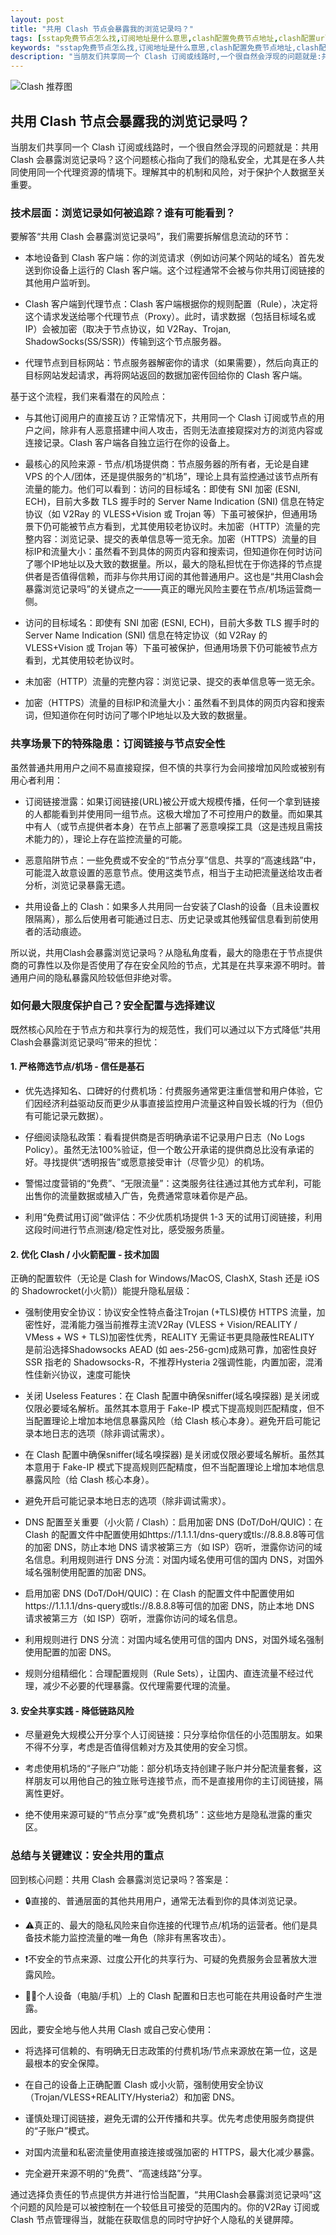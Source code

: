 ```yaml
---
layout: post
title: "共用 Clash 节点会暴露我的浏览记录吗？"
tags: [sstap免费节点怎么找,订阅地址是什么意思,clash配置免费节点地址,clash配置url,免费v2ray节点github,2025免费加速器,clash怎么全局代理]
keywords: "sstap免费节点怎么找,订阅地址是什么意思,clash配置免费节点地址,clash配置url,免费v2ray节点github,2025免费加速器,clash怎么全局代理"
description: "当朋友们共享同一个 Clash 订阅或线路时,一个很自然会浮现的问题就是:共用 Clash 会暴露浏览记录吗？这个问题核心指向了我们的隐私安全,尤其是在多人共同使用同一个代理资源的情境下。理解其中的机制和风险,对于保护个人数据至关重要。"
---
```


![Clash 推荐图](https://clashjd.github.io/assets/img/tiktok机场推荐.png)

## 共用 Clash 节点会暴露我的浏览记录吗？

当朋友们共享同一个 Clash 订阅或线路时，一个很自然会浮现的问题就是：共用 Clash 会暴露浏览记录吗？这个问题核心指向了我们的隐私安全，尤其是在多人共同使用同一个代理资源的情境下。理解其中的机制和风险，对于保护个人数据至关重要。

### 技术层面：浏览记录如何被追踪？谁有可能看到？

要解答“共用 Clash 会暴露浏览记录吗”，我们需要拆解信息流动的环节：

- 本地设备到 Clash 客户端：你的浏览请求（例如访问某个网站的域名）首先发送到你设备上运行的 Clash 客户端。这个过程通常不会被与你共用订阅链接的其他用户监听到。

- Clash 客户端到代理节点：Clash 客户端根据你的规则配置（Rule），决定将这个请求发送给哪个代理节点（Proxy）。此时，请求数据（包括目标域名或 IP）会被加密（取决于节点协议，如 V2Ray、Trojan, ShadowSocks(SS/SSR)）传输到这个节点服务器。

- 代理节点到目标网站：节点服务器解密你的请求（如果需要），然后向真正的目标网站发起请求，再将网站返回的数据加密传回给你的 Clash 客户端。

基于这个流程，我们来看潜在的风险点：

- 与其他订阅用户的直接互访？正常情况下，共用同一个 Clash 订阅或节点的用户之间，除非有人恶意搭建中间人攻击，否则无法直接窥探对方的浏览内容或连接记录。Clash 客户端各自独立运行在你的设备上。

- 最核心的风险来源 - 节点/机场提供商：节点服务器的所有者，无论是自建 VPS 的个人/团体，还是提供服务的“机场”，理论上具有监控通过该节点所有流量的能力。他们可以看到：访问的目标域名：即使有 SNI 加密 (ESNI, ECH)，目前大多数 TLS 握手时的 Server Name Indication (SNI) 信息在特定协议（如 V2Ray 的 VLESS+Vision 或 Trojan 等）下虽可被保护，但通用场景下仍可能被节点方看到，尤其使用较老协议时。未加密（HTTP）流量的完整内容：浏览记录、提交的表单信息等一览无余。加密（HTTPS）流量的目标IP和流量大小：虽然看不到具体的网页内容和搜索词，但知道你在何时访问了哪个IP地址以及大致的数据量。所以，最大的隐私担忧在于你选择的节点提供者是否值得信赖，而非与你共用订阅的其他普通用户。这也是“共用Clash会暴露浏览记录吗”的关键点之一——真正的曝光风险主要在节点/机场运营商一侧。

- 访问的目标域名：即使有 SNI 加密 (ESNI, ECH)，目前大多数 TLS 握手时的 Server Name Indication (SNI) 信息在特定协议（如 V2Ray 的 VLESS+Vision 或 Trojan 等）下虽可被保护，但通用场景下仍可能被节点方看到，尤其使用较老协议时。

- 未加密（HTTP）流量的完整内容：浏览记录、提交的表单信息等一览无余。

- 加密（HTTPS）流量的目标IP和流量大小：虽然看不到具体的网页内容和搜索词，但知道你在何时访问了哪个IP地址以及大致的数据量。

### 共享场景下的特殊隐患：订阅链接与节点安全性

虽然普通共用用户之间不易直接窥探，但不慎的共享行为会间接增加风险或被别有用心者利用：

- 订阅链接泄露：如果订阅链接(URL)被公开或大规模传播，任何一个拿到链接的人都能看到并使用同一组节点。这极大增加了不可控用户的数量。而如果其中有人（或节点提供者本身）在节点上部署了恶意嗅探工具（这是违规且需技术能力的），理论上存在监控流量的可能。

- 恶意陷阱节点：一些免费或不安全的“节点分享”信息、共享的“高速线路”中，可能混入故意设置的恶意节点。使用这类节点，相当于主动把流量送给攻击者分析，浏览记录暴露无遗。

- 共用设备上的 Clash：如果多人共用同一台安装了Clash的设备（且未设置权限隔离），那么后使用者可能通过日志、历史记录或其他残留信息看到前使用者的活动痕迹。

所以说，共用Clash会暴露浏览记录吗？从隐私角度看，最大的隐患在于节点提供商的可靠性以及你是否使用了存在安全风险的节点，尤其是在共享来源不明时。普通用户间的隐私暴露风险较低但非绝对零。

### 如何最大限度保护自己？安全配置与选择建议

既然核心风险在于节点方和共享行为的规范性，我们可以通过以下方式降低“共用Clash会暴露浏览记录吗”带来的担忧：

#### 1. 严格筛选节点/机场 - 信任是基石

- 优先选择知名、口碑好的付费机场：付费服务通常更注重信誉和用户体验，它们因经济利益驱动反而更少从事直接监控用户流量这种自毁长城的行为（但仍有可能记录元数据）。

- 仔细阅读隐私政策：看看提供商是否明确承诺不记录用户日志（No Logs Policy）。虽然无法100%验证，但一个敢公开承诺的提供商总比没有承诺的好。寻找提供“透明报告”或愿意接受审计（尽管少见）的机场。

- 警惕过度营销的“免费”、“无限流量”：这类服务往往通过其他方式牟利，可能出售你的流量数据或植入广告，免费通常意味着你是产品。

- 利用“免费试用订阅”做评估：不少优质机场提供 1-3 天的试用订阅链接，利用这段时间进行节点测速/稳定性对比，感受服务质量。

#### 2. 优化 Clash / 小火箭配置 - 技术加固

正确的配置软件（无论是 Clash for Windows/MacOS, ClashX, Stash 还是 iOS 的 Shadowrocket(小火箭)）能提升隐私层级：

- 强制使用安全协议：协议安全性特点备注Trojan (+TLS)模仿 HTTPS 流量，加密性好，混淆能力强当前推荐主流V2Ray (VLESS + Vision/REALITY / VMess + WS + TLS)加密性优秀，REALITY 无需证书更具隐蔽性REALITY 是前沿选择Shadowsocks AEAD (如 aes-256-gcm)成熟可靠，加密性良好SSR 指老的 Shadowsocks-R，不推荐Hysteria 2强调性能，内置加密，混淆性佳新兴协议，速度可能快

- 关闭 Useless Features：在 Clash 配置中确保sniffer(域名嗅探器) 是关闭或仅限必要域名解析。虽然其本意用于 Fake-IP 模式下提高规则匹配精度，但不当配置理论上增加本地信息暴露风险（给 Clash 核心本身）。避免开启可能记录本地日志的选项（除非调试需求）。

- 在 Clash 配置中确保sniffer(域名嗅探器) 是关闭或仅限必要域名解析。虽然其本意用于 Fake-IP 模式下提高规则匹配精度，但不当配置理论上增加本地信息暴露风险（给 Clash 核心本身）。

- 避免开启可能记录本地日志的选项（除非调试需求）。

- DNS 配置至关重要（小火箭 / Clash）：启用加密 DNS (DoT/DoH/QUIC)：在 Clash 的配置文件中配置使用如https://1.1.1.1/dns-query或tls://8.8.8.8等可信的加密 DNS，防止本地 DNS 请求被第三方（如 ISP）窃听，泄露你访问的域名信息。利用规则进行 DNS 分流：对国内域名使用可信的国内 DNS，对国外域名强制使用配置的加密 DNS。

- 启用加密 DNS (DoT/DoH/QUIC)：在 Clash 的配置文件中配置使用如https://1.1.1.1/dns-query或tls://8.8.8.8等可信的加密 DNS，防止本地 DNS 请求被第三方（如 ISP）窃听，泄露你访问的域名信息。

- 利用规则进行 DNS 分流：对国内域名使用可信的国内 DNS，对国外域名强制使用配置的加密 DNS。

- 规则分组精细化：合理配置规则（Rule Sets），让国内、直连流量不经过代理，减少不必要的代理暴露。仅代理需要代理的流量。

#### 3. 安全共享实践 - 降低链路风险

- 尽量避免大规模公开分享个人订阅链接：只分享给你信任的小范围朋友。如果不得不分享，考虑是否值得信赖对方及其使用的安全习惯。

- 考虑使用机场的“子账户”功能：部分机场支持创建子账户并分配流量套餐，这样朋友可以用他自己的独立账号连接节点，而不是直接用你的主订阅链接，隔离性更好。

- 绝不使用来源可疑的“节点分享”或“免费机场”：这些地方是隐私泄露的重灾区。

### 总结与关键建议：安全共用的重点

回到核心问题：共用 Clash 会暴露浏览记录吗？答案是：

- 🔒直接的、普通层面的其他共用用户，通常无法看到你的具体浏览记录。

- ⚠️真正的、最大的隐私风险来自你连接的代理节点/机场的运营者。他们是具备技术能力监控流量的唯一角色（除非有黑客攻击）。

- ❗不安全的节点来源、过度公开化的共享行为、可疑的免费服务会显著放大泄露风险。

- 🧑‍💻个人设备（电脑/手机）上的 Clash 配置和日志也可能在共用设备时产生泄露。

因此，要安全地与他人共用 Clash 或自己安心使用：

- 将选择可信赖的、有明确无日志政策的付费机场/节点来源放在第一位，这是最根本的安全保障。

- 在自己的设备上正确配置 Clash 或小火箭，强制使用安全协议（Trojan/VLESS+REALITY/Hysteria2）和加密 DNS。

- 谨慎处理订阅链接，避免无谓的公开传播和共享。优先考虑使用服务商提供的“子账户”模式。

- 对国内流量和私密流量使用直接连接或强加密的 HTTPS，最大化减少暴露。

- 完全避开来源不明的“免费”、“高速线路”分享。

通过选择负责任的节点提供方并进行恰当配置，“共用Clash会暴露浏览记录吗”这个问题的风险是可以被控制在一个较低且可接受的范围内的。你的V2Ray 订阅或Clash 节点管理得当，就能在获取信息的同时守护好个人隐私的关键屏障。